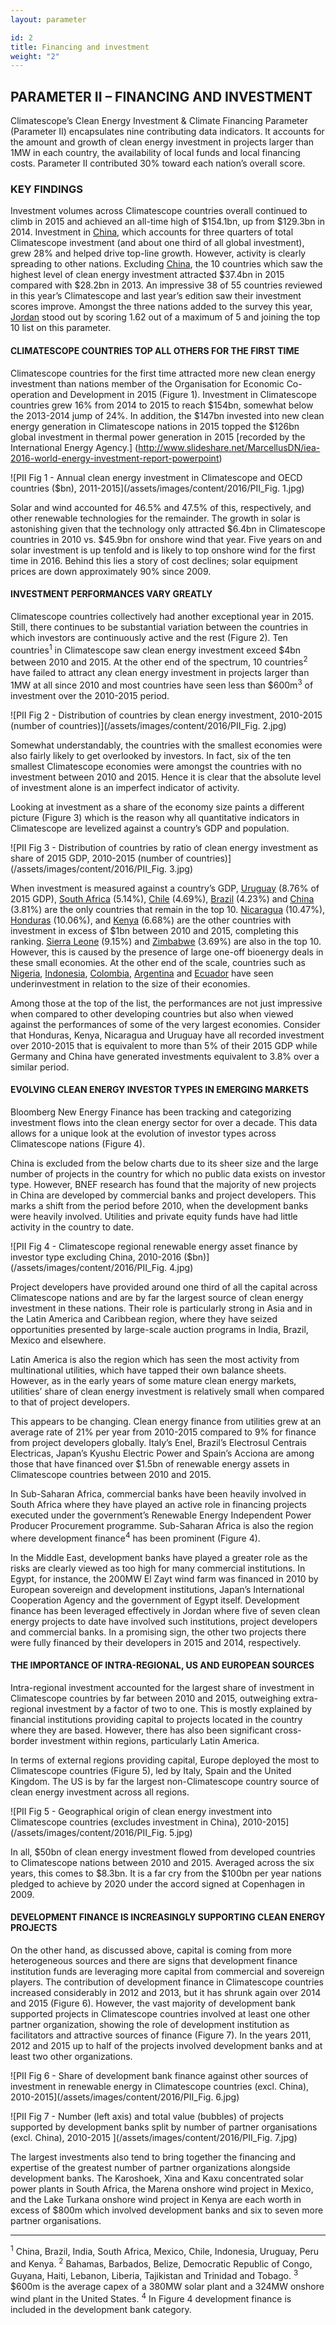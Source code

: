 ```yaml
---
layout: parameter

id: 2
title: Financing and investment
weight: "2"
---
```


## <b>PARAMETER II – FINANCING AND INVESTMENT</b>

Climatescope’s Clean Energy Investment & Climate Financing Parameter (Parameter II) encapsulates nine contributing data indicators. It accounts for the amount and growth of clean energy investment in projects larger than 1MW in each country, the availability of local funds and local financing costs. Parameter II contributed 30% toward each nation’s overall score.

### <b>KEY FINDINGS</b>

Investment volumes across Climatescope countries overall continued to climb in 2015 and achieved an all-time high of $154.1bn, up from $129.3bn in 2014. Investment in [China](/en/country/china), which accounts for three quarters of total Climatescope investment (and about one third of all global investment), grew 28% and helped drive top-line growth. However, activity is clearly spreading to other nations. Excluding [China](/en/country/china), the 10 countries which saw the highest level of clean energy investment attracted $37.4bn in 2015 compared with $28.2bn in 2013. An impressive 38 of 55 countries reviewed in this year’s Climatescope and last year’s edition saw their investment scores improve. Amongst the three nations added to the survey this year, [Jordan](/en/country/jordan) stood out by scoring 1.62 out of a maximum of 5 and joining the top 10 list on this parameter.  

#### CLIMATESCOPE COUNTRIES TOP ALL OTHERS FOR THE FIRST TIME

Climatescope countries for the first time attracted more new clean energy investment than nations member of the Organisation for Economic Co-operation and Development in 2015 (Figure 1). Investment in Climatescope countries grew 16% from 2014 to 2015 to reach $154bn, somewhat below the 2013-2014 jump of 24%. In addition, the $147bn invested into new clean energy generation in Climatescope nations in 2015 topped the $126bn global investment in thermal power generation in 2015 [recorded by the International Energy Agency.] (http://www.slideshare.net/MarcellusDN/iea-2016-world-energy-investment-report-powerpoint)    

![PII Fig 1 - Annual clean energy investment in Climatescope and OECD countries ($bn), 2011-2015](/assets/images/content/2016/PII_Fig. 1.jpg)

Solar and wind accounted for 46.5% and 47.5% of this, respectively, and other renewable technologies for the remainder. The growth in solar is astonishing given that the technology only attracted $6.4bn in Climatescope countries in 2010 vs. $45.9bn for onshore wind that year. Five years on and solar investment is up tenfold and is likely to top onshore wind for the first time in 2016. Behind this lies a story of cost declines; solar equipment prices are down approximately 90% since 2009.

#### INVESTMENT PERFORMANCES VARY GREATLY

Climatescope countries collectively had another exceptional year in 2015. Still, there continues to be substantial variation between the countries in which investors are continuously active and the rest (Figure 2). Ten countries<sup>1</sup> in Climatescope saw clean energy investment exceed $4bn between 2010 and 2015. At the other end of the spectrum, 10 countries<sup>2</sup> have failed to attract any clean energy investment in projects larger than 1MW at all since 2010 and most countries have seen less than $600m<sup>3</sup> of investment over the 2010-2015 period. 

![PII Fig 2 - Distribution of countries by clean energy investment, 2010-2015 (number of countries)](/assets/images/content/2016/PII_Fig. 2.jpg)

Somewhat understandably, the countries with the smallest economies were also fairly likely to get overlooked by investors.  In fact, six of the ten smallest Climatescope economies were amongst the countries with no investment between 2010 and 2015. Hence it is clear that the absolute level of investment alone is an imperfect indicator of activity. 

Looking at investment as a share of the economy size paints a different picture (Figure 3) which is the reason why all quantitative indicators in Climatescope are levelized against a country’s GDP and population.  

![PII Fig 3 - Distribution of countries by ratio of clean energy investment as share of 2015 GDP, 2010-2015 (number of countries)] (/assets/images/content/2016/PII_Fig. 3.jpg)

When investment is measured against a country’s GDP, [Uruguay](/en/country/uruguay) (8.76% of 2015 GDP), [South Africa](/en/country/south-africa) (5.14%), [Chile](/en/country/chile) (4.69%), [Brazil](/en/country/brazil) (4.23%) and [China](/en/country/china) (3.81%) are the only countries that remain in the top 10. [Nicaragua](/en/country/nicaragua) (10.47%), [Honduras](/en/country/honduras) (10.06%), and [Kenya](/en/country/kenya) (6.68%) are the other countries with investment in excess of $1bn between 2010 and 2015, completing this ranking. [Sierra Leone](/en/country/sierra-leone) (9.15%) and [Zimbabwe](/en/country/zimbabwe) (3.69%) are also in the top 10. However, this is caused by the presence of large one-off bioenergy deals in these small economies. At the other end of the scale, countries such as [Nigeria](/en/country/nigeria), [Indonesia](/en/country/indonesia), [Colombia](/en/country/colombia), [Argentina](/en/country/argentina) and [Ecuador](/en/country/ecuador) have seen underinvestment in relation to the size of their economies. 

Among those at the top of the list, the performances are not just impressive when compared to other developing countries but also when viewed against the performances of some of the very largest economies.  Consider that Honduras, Kenya, Nicaragua and Uruguay have all recorded investment over 2010-2015 that is equivalent to more than 5% of their 2015 GDP while Germany and China have generated investments equivalent to 3.8% over a similar period.  

#### EVOLVING CLEAN ENERGY INVESTOR TYPES IN EMERGING MARKETS

Bloomberg New Energy Finance has been tracking and categorizing investment flows into the clean energy sector for over a decade. This data allows for a unique look at the evolution of investor types across Climatescope nations (Figure 4).

China is excluded from the below charts due to its sheer size and the large number of projects in the country for which no public data exists on investor type. However, BNEF research has found that the majority of new projects in China are developed by commercial banks and project developers. This marks a shift from the period before 2010, when the development banks were heavily involved. Utilities and private equity funds have had little activity in the country to date.  

![PII Fig 4 - Climatescope regional renewable energy asset finance by investor type excluding China, 2010-2016 ($bn)](/assets/images/content/2016/PII_Fig. 4.jpg)

Project developers have provided around one third of all the capital across Climatescope nations and are by far the largest source of clean energy investment in these nations. Their role is particularly strong in Asia and in the Latin America and Caribbean region, where they have seized opportunities presented by large-scale auction programs in India, Brazil, Mexico and elsewhere. 

Latin America is also the region which has seen the most activity from multinational utilities, which have tapped their own balance sheets. However, as in the early years of some mature clean energy markets, utilities’ share of clean energy investment is relatively small when compared to that of project developers. 

This appears to be changing. Clean energy finance from utilities grew at an average rate of 21% per year from 2010-2015 compared to 9% for finance from project developers globally. Italy’s Enel, Brazil’s Electrosul Centrais Electricas, Japan’s Kyushu Electric Power and Spain’s Acciona are among those that have financed over $1.5bn of renewable energy assets in Climatescope countries between 2010 and 2015.

In Sub-Saharan Africa, commercial banks have been heavily involved in South Africa where they have played an active role in financing projects executed under the government’s Renewable Energy Independent Power Producer Procurement programme. Sub-Saharan Africa is also the region where development finance<sup>4</sup> has been prominent (Figure 4). 

In the Middle East, development banks have played a greater role as the risks are clearly viewed as too high for many commercial institutions. In Egypt, for instance, the 200MW El Zayt wind farm was financed in 2010 by European sovereign and development institutions, Japan’s International Cooperation Agency and the government of Egypt itself. Development finance has been leveraged effectively in Jordan where five of seven clean energy projects to date have involved such institutions, project developers and commercial banks. In a promising sign, the other two projects there were fully financed by their developers in 2015 and 2014, respectively.

#### THE IMPORTANCE OF INTRA-REGIONAL, US AND EUROPEAN SOURCES 

Intra-regional investment accounted for the largest share of investment in Climatescope countries by far between 2010 and 2015, outweighing extra-regional investment by a factor of two to one. This is mostly explained by financial institutions providing capital to projects located in the country where they are based. However, there has also been significant cross-border investment within regions, particularly Latin America. 

In terms of external regions providing capital, Europe deployed the most to Climatescope countries (Figure 5), led by Italy, Spain and the United Kingdom. The US is by far the largest non-Climatescope country source of clean energy investment across all regions. 

![PII Fig 5 - Geographical origin of clean energy investment into Climatescope countries (excludes investment in China), 2010-2015](/assets/images/content/2016/PII_Fig. 5.jpg)

In all, $50bn of clean energy investment flowed from developed countries to Climatescope nations between 2010 and 2015. Averaged across the six years, this comes to $8.3bn. It is a far cry from the $100bn per year nations pledged to achieve by 2020 under the accord signed at Copenhagen in 2009.

#### DEVELOPMENT FINANCE IS INCREASINGLY SUPPORTING CLEAN ENERGY PROJECTS

On the other hand, as discussed above, capital is coming from more heterogeneous sources and there are signs that development finance institution funds are leveraging more capital from commercial and sovereign players.  The contribution of development finance in Climatescope countries increased considerably in 2012 and 2013, but it has shrunk again over 2014 and 2015 (Figure 6).  However, the vast majority of development bank supported projects in Climatescope countries involved at least one other partner organization, showing the role of development institution as facilitators and attractive sources of finance (Figure 7). In the years 2011, 2012 and 2015 up to half of the projects involved development banks and at least two other organizations. 

![PII Fig 6 - Share of development bank finance against other sources of investment in renewable energy in Climatescope countries (excl. China), 2010-2015](/assets/images/content/2016/PII_Fig. 6.jpg)

![PII Fig 7 - Number (left axis) and total value (bubbles) of projects supported by development banks split by number of partner organisations (excl. China), 2010-2015 ](/assets/images/content/2016/PII_Fig. 7.jpg)

The largest investments also tend to bring together the financing and expertise of the greatest number of partner organizations alongside development banks. The Karoshoek, Xina and Kaxu concentrated solar power plants in South Africa, the Marena onshore wind project in Mexico, and the Lake Turkana onshore wind project in Kenya are each worth in excess of $800m which involved development banks and six to seven more partner organisations.  

___________________________________
<sup>1</sup> China, Brazil, India, South Africa, Mexico, Chile, Indonesia, Uruguay, Peru and Kenya.
<sup>2</sup> Bahamas, Barbados, Belize, Democratic Republic of Congo, Guyana, Haiti, Lebanon, Liberia, Tajikistan and Trinidad and Tobago.
<sup>3</sup> $600m is the average capex of a 380MW solar plant and a 324MW onshore wind plant in the United States. 
<sup>4</sup> In Figure 4 development finance is included in the development bank category.
